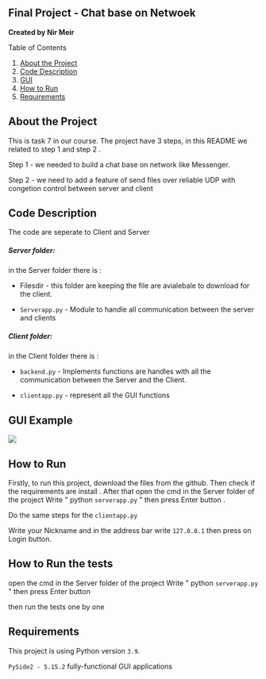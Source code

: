 
##  Final Project - Chat base on Netwoek

**Created by Nir Meir**

Table of Contents
1. [About the Project](#About)
2. [Code Description](#code)
3. [GUI](#gui)
4. [How to Run](#run)
5. [Requirements](#dependencies)

## About the Project 
This is task 7 in our course.
The project have 3 steps, in this README we related to step 1 and step 2 .

Step 1 - we needed to build a chat base on network like Messenger.

Step 2 - we need to add a feature of send files over reliable UDP with congetion control between server and client

## Code Description 

The code are seperate to Client and Server 

##### Server folder:
in the Server folder there is :


* Filesdir - this folder are keeping the file are avialebale to download for the client.

 - `Serverapp.py` - Module to handle all communication between the server and clients

 


##### Client folder:
in the Client folder there is :


- `backend.py` - Implements functions are handles with all the communication between the Server and the Client.

- `clientapp.py` - represent all the GUI functions

## GUI Example 

![](https://i.imgur.com/1dOYx6D.png)


## How to Run

Firstly, to run this project, download the files from the github.
Then check if the requirements are install .
After that open the cmd in the Server folder of the project
Write " python `serverapp.py` " then press Enter button .

Do the same steps for the `clientapp.py`

Write your Nickname and in the address bar write `127.0.0.1` then press on Login button.


## How to Run the tests

open the cmd in the Server folder of the project
Write " python `serverapp.py` " then press Enter button 

then run the tests one by one


## Requirements 
This project is using Python version `3.9`.

 `PySide2 - 5.15.2` fully-functional GUI applications
